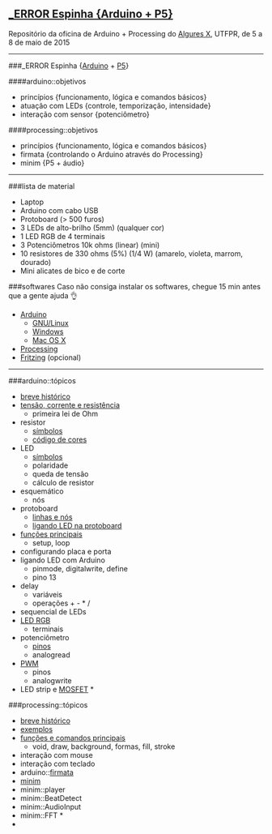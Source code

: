 ## [_ERROR Espinha {Arduino + P5}](https://github.com/wsilverio/_error_espinha)

Repositório da oficina de Arduino + Processing do [Algures X](https://www.facebook.com/AlguresUTFPR), UTFPR, de 5 a 8 de maio de 2015  
- - -  
###_ERROR Espinha {[Arduino](http://www.arduino.cc/) + [P5](https://processing.org/)}

####arduino::objetivos
- princípios {funcionamento, lógica e comandos básicos}
- atuação com LEDs {controle, temporização, intensidade}
- interação com sensor {potenciômetro}

####processing::objetivos

- princípios {funcionamento, lógica e comandos básicos}
- firmata {controlando o Arduino através do Processing}
- minim {P5 + áudio}  
  
- - -  
  
###lista de material
- Laptop
- Arduino com cabo USB
- Protoboard (> 500 furos)
- 3 LEDs de alto-brilho (5mm) (qualquer cor)
- 1 LED RGB de 4 terminais
- 3 Potenciômetros 10k ohms (linear) (mini)
- 10 resistores de 330 ohms (5%) (1/4 W) (amarelo, violeta, marrom, dourado)
- Mini alicates de bico e de corte

###softwares
Caso não consiga instalar os softwares, chegue 15 min antes que a gente ajuda :ok_hand:
- [Arduino](http://arduino.cc/en/Main/Software)
	- [GNU/Linux](http://www.arduino.cc/playground/Learning/Linux)
    - [Windows](http://arduino.cc/en/Guide/Windows)
    - [Mac OS X](http://arduino.cc/en/Guide/MacOSX)
- [Processing](https://processing.org/download/)
- [Fritzing](http://fritzing.org/) (opcional)  
  
- - -  
  
###arduino::tópicos
- [breve histórico](https://vimeo.com/31389230)
- [tensão, corrente e resistência](https://raw.githubusercontent.com/wsilverio/arduino-wakeupcolab-diciembre-2014/master/martes/img/Ohm_s_Law.jpg)
	- primeira lei de Ohm
- resistor
	- [símbolos](https://raw.githubusercontent.com/wsilverio/arduino-wakeupcolab-diciembre-2014/master/martes/img/res_schem.png)
	- [código de cores](http://2.bp.blogspot.com/-HHIWXf9KpJQ/Ufxn0VcAfvI/AAAAAAAAA6s/_qGAACMnTX0/s1600/codigo_de_cores_resistores.png)
- LED
	- [símbolos](https://raw.githubusercontent.com/wsilverio/arduino-wakeupcolab-diciembre-2014/master/martes/img/led.png)
	- polaridade
	- queda de tensão
	- cálculo de resistor
- esquemático
	- nós
- protoboard
	- [linhas e nós](https://raw.githubusercontent.com/wsilverio/arduino-wakeupcolab-diciembre-2014/master/martes/img/breadboard2.png)
	- [ligando LED na protoboard](https://raw.githubusercontent.com/wsilverio/arduino-wakeupcolab-diciembre-2014/master/martes/img/martes1_bb.png)
- [funções principais](http://www.arduino.cc/en/Reference/HomePage)
	- setup, loop
- configurando placa e porta
- ligando LED com Arduino
	- pinmode, digitalwrite, define
	- pino 13
- delay
	- variáveis
	- operações + - * /
- sequencial de LEDs
- [LED RGB](https://raw.githubusercontent.com/wsilverio/arduino-wakeupcolab-diciembre-2014/master/jueves/jueves2/jueves2_schem.png)
	- terminais
- potenciômetro
	- [pinos](https://raw.githubusercontent.com/wsilverio/arduino-wakeupcolab-diciembre-2014/master/miercoles/img/pot.png)
	- analogread
- [PWM](https://raw.githubusercontent.com/wsilverio/arduino-wakeupcolab-diciembre-2014/master/jueves/img/pwm.gif)
	- pinos
	- analogwrite
- LED strip e [MOSFET](http://www.vishay.com/docs/91070/91070.pdf) *

###processing::tópicos
- [breve histórico](http://www.7luas.com.br/todos/pesquisa/artigo/hello-world-processing/)
- [exemplos](https://processing.org/examples/)
- [funções e comandos principais](https://processing.org/reference/)
	- void, draw, background, formas, fill, stroke
- interação com mouse
- interação com teclado
- arduino::[firmata](http://playground.arduino.cc/Interfacing/Processing)
- [minim](http://code.compartmental.net/tools/minim/)
- minim::player
- minim::BeatDetect
- minim::AudioInput
- minim::FFT *
- 